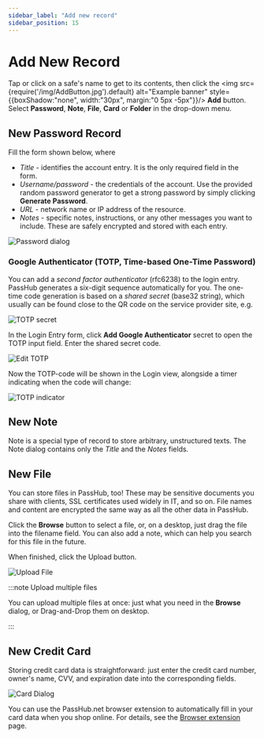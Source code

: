 ```yaml
---
sidebar_label: "Add new record"
sidebar_position: 15
---
```


# Add New Record

Tap or click on a safe's name to get to its contents, then click the <img src={require('/img/AddButton.jpg').default} alt="Example banner" style={{boxShadow:"none", width:"30px", margin:"0 5px -5px"}}/> **Add** button. Select **Password**, **Note**, **File**, **Card** or **Folder** in the drop-down menu.

## New Password Record

Fill the form shown below, where

- _Title_ - identifies the account entry. It is the only required field in the form.
- _Username/password_ - the credentials of the account. Use the provided random password generator to get a strong password by simply clicking **Generate Password**.
- _URL_ - network name or IP address of the resource.
- _Notes_ - specific notes, instructions, or any other messages you want to include. These are safely encrypted and stored with each entry.

![Password dialog](/img/passwordDialog.png)

### Google Authenticator (TOTP, Time-based One-Time Password)

You can add a _second factor authenticator_ (rfc6238) to the login entry. PassHub generates a six-digit sequence automatically for you. The one-time code generation is based on a _shared secret_ (base32 string), which usually can be found close to the QR code on the service provider site, e.g.

![TOTP secret](/img/totpSecret.png)

In the Login Entry form, click **Add Google Authenticator** secret to open the TOTP input field. Enter the shared secret code.

![Edit TOTP](/img/EditTotp.png)

Now the TOTP-code will be shown in the Login view, alongside a timer indicating when the code will change:

![TOTP indicator](/img/totp.png)

## New Note

Note is a special type of record to store arbitrary, unstructured texts. The Note dialog contains only the _Title_ and the _Notes_ fields.

## New File

You can store files in PassHub, too! These may be sensitive documents you share with clients, SSL certificates used widely in IT, and so on. File names and content are encrypted the same way as all the other data in PassHub.

Click the **Browse** button to select a file, or, on a desktop, just drag the file into the filename field. You can also add a note, which can help you search for this file in the future.

When finished, click the Upload button.

![Upload File](/img/UploadFile.png)

:::note Upload multiple files

You can upload multiple files at once: just what you need in the **Browse** dialog, or Drag-and-Drop them on desktop.

:::

## New Credit Card

Storing credit card data is straightforward: just enter the credit card number, owner's name, CVV, and expiration date into the corresponding fields.

![Card Dialog](/img/card-dialog.png)

You can use the PassHub.net browser extension to automatically fill in your card data when you shop online. For details, see the [Browser extension](https://passhub.net/doc/browser-extension) page.
